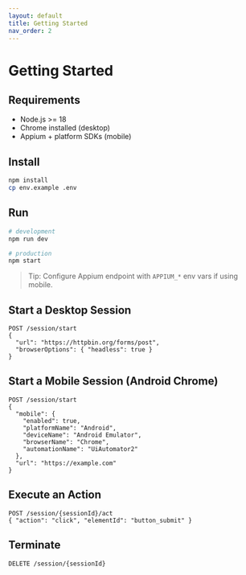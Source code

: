```yaml
---
layout: default
title: Getting Started
nav_order: 2
---
```


# Getting Started

## Requirements
- Node.js >= 18
- Chrome installed (desktop)
- Appium + platform SDKs (mobile)

## Install
```bash
npm install
cp env.example .env
```

## Run
```bash
# development
npm run dev

# production
npm start
```

> Tip: Configure Appium endpoint with `APPIUM_*` env vars if using mobile.

## Start a Desktop Session
```http
POST /session/start
{
  "url": "https://httpbin.org/forms/post",
  "browserOptions": { "headless": true }
}
```

## Start a Mobile Session (Android Chrome)
```http
POST /session/start
{
  "mobile": {
    "enabled": true,
    "platformName": "Android",
    "deviceName": "Android Emulator",
    "browserName": "Chrome",
    "automationName": "UiAutomator2"
  },
  "url": "https://example.com"
}
```

## Execute an Action
```http
POST /session/{sessionId}/act
{ "action": "click", "elementId": "button_submit" }
```

## Terminate
```http
DELETE /session/{sessionId}
```

